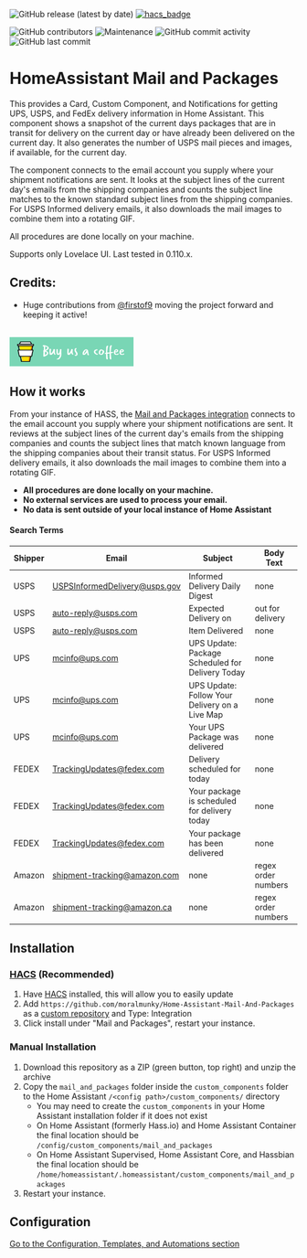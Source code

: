 ![GitHub release (latest by date)](https://img.shields.io/github/v/release/moralmunky/Home-Assistant-Mail-And-Packages)
[![hacs_badge](https://img.shields.io/badge/HACS-Custom-orange.svg)](https://github.com/custom-components/hacs)

![GitHub contributors](https://img.shields.io/github/contributors/moralmunky/Home-Assistant-Mail-And-Packages)
![Maintenance](https://img.shields.io/maintenance/yes/2020)
![GitHub commit activity](https://img.shields.io/github/commit-activity/m/moralmunky/Home-Assistant-Mail-And-Packages)
![GitHub last commit](https://img.shields.io/github/last-commit/moralmunky/Home-Assistant-Mail-And-Packages)

# HomeAssistant Mail and Packages

This provides a Card, Custom Component, and Notifications for getting UPS, USPS, and FedEx delivery information in Home Assistant. This component shows a snapshot of the current days packages that are in transit for delivery on the current day or have already been delivered on the current day. It also generates the number of USPS mail pieces and images, if available, for the current day.

The component connects to the email account you supply where your shipment notifications are sent. It looks at the subject lines of the current day's emails from the shipping companies and counts the subject line matches to the known standard subject lines from the shipping companies. For USPS Informed delivery emails, it also downloads the mail images to combine them into a rotating GIF.

All procedures are done locally on your machine.

Supports only Lovelace UI. Last tested in 0.110.x.

## Credits:

* Huge contributions from [@firstof9](https://github.com/firstof9) moving the project forward and keeping it active!

<br/>
<a href="https://www.buymeacoffee.com/Moralmunky" target="_blank"><img src="/docs/coffee.png" alt="Buy Us A Coffee" height="51px" width="217px" /></a>

## How it works

From your instance of HASS, the [Mail and Packages integration](https://github.com/moralmunky/Home-Assistant-Mail-And-Packages) connects to the email account you supply where your shipment notifications are sent. It reviews at the subject lines of the current day's emails from the shipping companies and counts the subject lines that match known language from the shipping companies about their transit status. For USPS Informed delivery emails, it also downloads the mail images to combine them into a rotating GIF.

* **All procedures are done locally on your machine.**
* **No external services are used to process your email.**
* **No data is sent outside of your local instance of Home Assistant**

#### Search Terms

Shipper | Email | Subject | Body Text
--- | --- | --- | ---
USPS | USPSInformedDelivery@usps.gov|Informed Delivery Daily Digest|none
USPS | auto-reply@usps.com|Expected Delivery on|out for delivery
USPS | auto-reply@usps.com|Item Delivered|none
UPS | mcinfo@ups.com|UPS Update: Package Scheduled for Delivery Today|none
UPS | mcinfo@ups.com|UPS Update: Follow Your Delivery on a Live Map|none
UPS | mcinfo@ups.com|Your UPS Package was delivered|none
FEDEX | TrackingUpdates@fedex.com |Delivery scheduled for today|none
FEDEX | TrackingUpdates@fedex.com |Your package is scheduled for delivery today|none
FEDEX | TrackingUpdates@fedex.com |Your package has been delivered|none
Amazon |shipment-tracking@amazon.com|none|regex order numbers
Amazon |shipment-tracking@amazon.ca|none |regex order numbers

## Installation
### [HACS](https://hacs.xyz) (Recommended)
1. Have [HACS](https://github.com/custom-components/hacs) installed, this will allow you to easily update
2. Add `https://github.com/moralmunky/Home-Assistant-Mail-And-Packages` as a [custom repository](https://custom-components.github.io/hacs/usage/settings/#add-custom-repositories) and Type: Integration
3. Click install under "Mail and Packages", restart your instance.

### Manual Installation
1. Download this repository as a ZIP (green button, top right) and unzip the archive
2. Copy the `mail_and_packages` folder inside the `custom_components` folder to the Home Assistant `/<config path>/custom_components/` directory
   * You may need to create the `custom_components` in your Home Assistant installation folder if it does not exist
   * On Home Assistant (formerly Hass.io) and Home Assistant Container the final location should be `/config/custom_components/mail_and_packages`
   * On Home Assistant Supervised, Home Assistant Core, and Hassbian the final location should be `/home/homeassistant/.homeassistant/custom_components/mail_and_packages`
3. Restart your instance.

## Configuration
[Go to the Configuration, Templates, and Automations section](https://github.com/moralmunky/Home-Assistant-Mail-And-Packages/blob/master/info.md#configuration)

